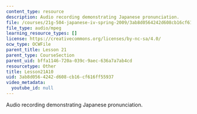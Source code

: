 ```yaml
---
content_type: resource
description: Audio recording demonstrating Japanese pronunciation.
file: /courses/21g-504-japanese-iv-spring-2009/3ab8d0564242d608cb16cf616ff55937_Lesson21A10.mp3
file_type: audio/mpeg
learning_resource_types: []
license: https://creativecommons.org/licenses/by-nc-sa/4.0/
ocw_type: OCWFile
parent_title: Lesson 21
parent_type: CourseSection
parent_uid: bffa1146-720a-039c-9aec-636a7a7ab4cd
resourcetype: Other
title: Lesson21A10
uid: 3ab8d056-4242-d608-cb16-cf616ff55937
video_metadata:
  youtube_id: null
---
```

Audio recording demonstrating Japanese pronunciation.